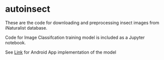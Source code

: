 # autoinsect

These are the code for downloading and preprocessing insect images from iNaturalist database.

Code for Image Classifcation training model is included as a Jupyter notebook.

See [Link](https://github.com/jaemin-capslock/DeepInsect) for Android App implementation of the model
